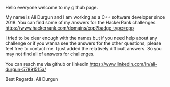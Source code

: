 Hello everyone welcome to my github page.

My name is Ali Durgun and I am working as a C++ software developer since 2018.
You can find some of my answers for the HackerRank challenges.
https://www.hackerrank.com/domains/cpp?badge_type=cpp

I tried to be clear enough with the names but if you need help about any challenge or if you wanna see the answers for the other questions,
please feel free to contact me.
I just added the relatively difficult answers. So you may not find all of answers for challenges.

You can reach me via github or linkedIn 
https://www.linkedin.com/in/ali-durgun-57891515a/

Best Regards.
Ali Durgun